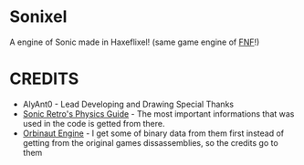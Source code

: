 # Sonixel
A engine of Sonic made in Haxeflixel! (same game engine of [FNF](http://github.com/FunkinCrew/Funkin)!)

# CREDITS
* AlyAnt0 - Lead Developing and Drawing
Special Thanks
* [Sonic Retro's Physics Guide](https://info.sonicretro.org/Sonic_Physics_Guide) - The most important informations that was used in the code is getted from there.
* [Orbinaut Engine](https://nolink.aaaaa) - I get some of binary data from them first instead of getting from the original games dissassemblies, so the credits go to them
